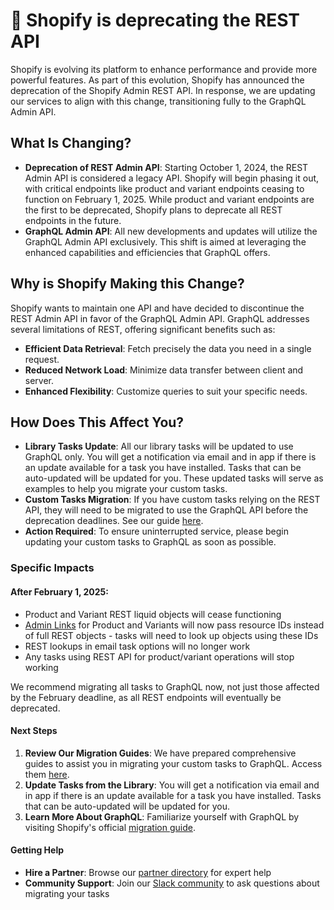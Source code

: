 # 📣 Shopify is deprecating the REST API

Shopify is evolving its platform to enhance performance and provide more powerful features. As part of this evolution, Shopify has announced the deprecation of the Shopify Admin REST API. In response, we are updating our services to align with this change, transitioning fully to the GraphQL Admin API.

## What Is Changing?

* **Deprecation of REST Admin API**: Starting October 1, 2024, the REST Admin API is considered a legacy API. Shopify will begin phasing it out, with critical endpoints like product and variant endpoints ceasing to function on February 1, 2025. While product and variant endpoints are the first to be deprecated, Shopify plans to deprecate all REST endpoints in the future.
* **GraphQL Admin API**: All new developments and updates will utilize the GraphQL Admin API exclusively. This shift is aimed at leveraging the enhanced capabilities and efficiencies that GraphQL offers.

## Why is Shopify Making this Change?

Shopify wants to maintain one API and have decided to discontinue the REST Admin API in favor of the GraphQL Admin API. GraphQL addresses several limitations of REST, offering significant benefits such as:

* **Efficient Data Retrieval**: Fetch precisely the data you need in a single request.
* **Reduced Network Load**: Minimize data transfer between client and server.
* **Enhanced Flexibility**: Customize queries to suit your specific needs.

## How Does This Affect You?

* **Library Tasks Update**: All our library tasks will be updated to use GraphQL only. You will get a notification via email and in app if there is an update available for a task you have installed. Tasks that can be auto-updated will be updated for you. These updated tasks will serve as examples to help you migrate your custom tasks.
* **Custom Tasks Migration**: If you have custom tasks relying on the REST API, they will need to be migrated to use the GraphQL API before the deprecation deadlines. See our guide [here](resources/converting-tasks-from-shopify-rest-to-graphql/).
* **Action Required**: To ensure uninterrupted service, please begin updating your custom tasks to GraphQL as soon as possible.

### Specific Impacts

#### After February 1, 2025:

* Product and Variant REST liquid objects will cease functioning
* [Admin Links](core/shopify/admin-action-links.md) for Product and Variants will now pass resource IDs instead of full REST objects - tasks will need to look up objects using these IDs
* REST lookups in email task options will no longer work
* Any tasks using REST API for product/variant operations will stop working

We recommend migrating all tasks to GraphQL now, not just those affected by the February deadline, as all REST endpoints will eventually be deprecated.

#### Next Steps

1. **Review Our Migration Guides**: We have prepared comprehensive guides to assist you in migrating your custom tasks to GraphQL. Access them [here](resources/converting-tasks-from-shopify-rest-to-graphql/).
2. **Update Tasks from the Library**: You will get a notification via email and in app if there is an update available for a task you have installed. Tasks that can be auto-updated will be updated for you.
3. **Learn More About GraphQL**: Familiarize yourself with GraphQL by visiting Shopify's official [migration guide](https://shopify.dev/docs/apps/build/graphql/migrate).

#### Getting Help

* **Hire a Partner**: Browse our [partner directory](https://partners.mechanic.dev/) for expert help
* **Community Support**: Join our [Slack community](resources/slack.md) to ask questions about migrating your tasks

